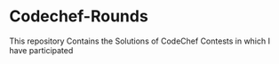 # Codechef-Rounds
This repository Contains the Solutions of CodeChef Contests in which I have participated
